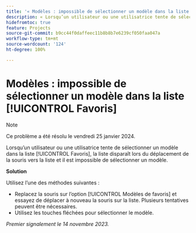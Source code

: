 ```yaml
---
title: '« Modèles : impossible de sélectionner un modèle dans la liste [!UICONTROL Favoris] »'
description: « Lorsqu’un utilisateur ou une utilisatrice tente de sélectionner un modèle dans la liste [!UICONTROL Favoris], la liste disparaît lors du déplacement de la souris vers la liste et il est impossible de sélectionner un modèle. »
hidefromtoc: true
feature: Projects
source-git-commit: b9cc44f0daffeec11b8b8b7e6239cf050faa047a
workflow-type: tm+mt
source-wordcount: '124'
ht-degree: 100%

---
```



# Modèles : impossible de sélectionner un modèle dans la liste [!UICONTROL Favoris]

>[!NOTE]
>
>Ce problème a été résolu le vendredi 25 janvier 2024.

Lorsqu’un utilisateur ou une utilisatrice tente de sélectionner un modèle dans la liste [!UICONTROL Favoris], la liste disparaît lors du déplacement de la souris vers la liste et il est impossible de sélectionner un modèle.

**Solution**

Utilisez l’une des méthodes suivantes :

* Replacez la souris sur l’option [!UICONTROL Modèles de favoris] et essayez de déplacer à nouveau la souris sur la liste. Plusieurs tentatives peuvent être nécessaires.
* Utilisez les touches fléchées pour sélectionner le modèle.

_Premier signalement le 14 novembre 2023._
